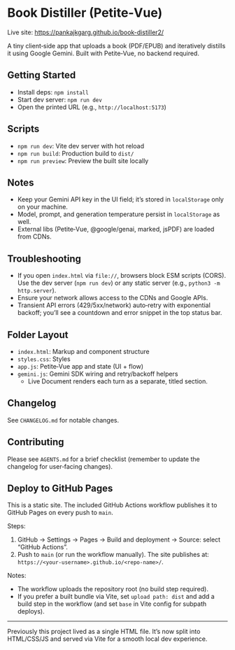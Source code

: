 # Book Distiller (Petite‑Vue)

Live site: https://pankajkgarg.github.io/book-distiller2/

A tiny client‑side app that uploads a book (PDF/EPUB) and iteratively distills it using Google Gemini. Built with Petite‑Vue, no backend required.

## Getting Started

- Install deps: `npm install`
- Start dev server: `npm run dev`
- Open the printed URL (e.g., `http://localhost:5173`)

## Scripts

- `npm run dev`: Vite dev server with hot reload
- `npm run build`: Production build to `dist/`
- `npm run preview`: Preview the built site locally

## Notes

- Keep your Gemini API key in the UI field; it’s stored in `localStorage` only on your machine.
- Model, prompt, and generation temperature persist in `localStorage` as well.
- External libs (Petite‑Vue, @google/genai, marked, jsPDF) are loaded from CDNs.

## Troubleshooting

- If you open `index.html` via `file://`, browsers block ESM scripts (CORS). Use the dev server (`npm run dev`) or any static server (e.g., `python3 -m http.server`).
- Ensure your network allows access to the CDNs and Google APIs.
- Transient API errors (429/5xx/network) auto‑retry with exponential backoff; you’ll see a countdown and error snippet in the top status bar.

## Folder Layout

- `index.html`: Markup and component structure
- `styles.css`: Styles
- `app.js`: Petite‑Vue app and state (UI + flow)
- `gemini.js`: Gemini SDK wiring and retry/backoff helpers
  - Live Document renders each turn as a separate, titled section.

## Changelog

See `CHANGELOG.md` for notable changes.

## Contributing

Please see `AGENTS.md` for a brief checklist (remember to update the changelog for user‑facing changes).

## Deploy to GitHub Pages

This is a static site. The included GitHub Actions workflow publishes it to GitHub Pages on every push to `main`.

Steps:

1) GitHub → Settings → Pages → Build and deployment → Source: select “GitHub Actions”.
2) Push to `main` (or run the workflow manually). The site publishes at:
   `https://<your-username>.github.io/<repo-name>/`.

Notes:
- The workflow uploads the repository root (no build step required).
- If you prefer a built bundle via Vite, set `upload path: dist` and add a build step in the workflow (and set `base` in Vite config for subpath deploys).

---

Previously this project lived as a single HTML file. It’s now split into HTML/CSS/JS and served via Vite for a smooth local dev experience.
